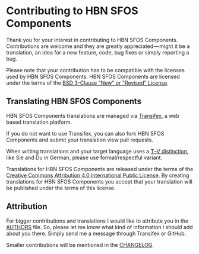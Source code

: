 # Contributing to HBN SFOS Components

Thank you for your interest in contributing to HBN SFOS Components. Contributions are welcome and
they are greatly appreciated — might it be a translation, an idea for a new feature,
code, bug fixes or simply reporting a bug.

Please note that your contribution has to be compatible with the licenses used by HBN SFOS Components.
HBN SFOS Components are licensed under the terms of the
[BSD 3-Clause "New" or "Revised" License](https://github.com/Huessenbergnetz/HBN_SFOS_Components/blob/master/LICENSE).

## Translating HBN SFOS Components

HBN SFOS Components translations are managed via [Transifex](https://www.transifex.com/huessenbergnetz/hbn-sfos-components/),
a web based translation platform.

If you do not want to use Transifex, you can also fork HBN SFOS Components and submit your translation view pull
requests.

When writing translations and your target language uses a [T–V distinction](https://en.wikipedia.org/wiki/T–V_distinction),
like Sie and Du in German, please use formal/respectful variant.

Translations for HBN SFOS Components are released under the terms of the
[Creative Commons Attribution 4.0 International Public License](https://creativecommons.org/licenses/by/4.0/).
By creating translations for HBN SFOS Components you accept that your translation will be published under
the terms of this license.

## Attribution

For bigger contributions and translations I would like to attribute you in the
[AUTHORS](https://github.com/Huessenbergnetz/HBN_SFOS_Components/blob/master/AUTHORS) file.
So, please let me know what kind of information I should add about you there. Simply send me a message
through Transifex or GitHub.

Smaller contributions will be mentioned in the [CHANGELOG](https://github.com/Huessenbergnetz/HBN_SFOS_Components/blob/master/CHANGELOG).
